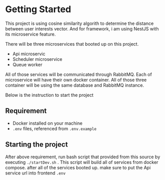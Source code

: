 # Getting Started

This project is using cosine similarity algorith to determine the distance between user interests vector. And for framework, i am using NestJS with its microservice feature.

There will be three microservices that booted up on this project.

- Api microservic
- Scheduler microservice
- Queue worker

All of those services will be communicated through RabbitMQ.
Each of microservice will have their own docker container. All of those three container will be using the same database and RabbitMQ instance.

Below is the instruction to start the project

## Requirement

- Docker installed on your machine
- `.env` files, referenced from `.env.example`

## Starting the project

After above requirement, run bash script that provided from this source by executing
`./startDev.sh` . This script will build all of services from docker compose. after all of the services booted up. make sure to put the Api service url into frontend `.env`
